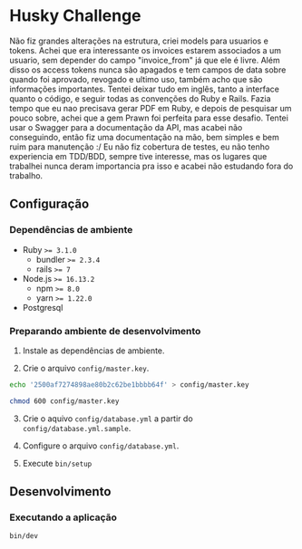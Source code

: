 # Husky Challenge

Não fiz grandes alterações na estrutura, criei models para usuarios e tokens.
Achei que era interessante os invoices estarem associados a um usuario, sem depender do campo "invoice_from" já que ele é livre.
Além disso os access tokens nunca são apagados e tem campos de data sobre quando foi aprovado, revogado e ultimo uso, também acho que são informações importantes.
Tentei deixar tudo em inglês, tanto a interface quanto o código, e seguir todas as convenções do Ruby e Rails.
Fazia tempo que eu nao precisava gerar PDF em Ruby, e depois de pesquisar um pouco sobre, achei que a gem Prawn foi perfeita para esse desafio.
Tentei usar o Swagger para a documentação da API, mas acabei não conseguindo, então fiz uma documentação na mão, bem simples e bem ruim para manutenção :/
Eu não fiz cobertura de testes, eu não tenho experiencia em TDD/BDD, sempre tive interesse, mas os lugares que trabalhei nunca deram importancia pra isso e acabei não estudando fora do trabalho.

## Configuração

### Dependências de ambiente

- Ruby `>= 3.1.0`
  - bundler `>= 2.3.4`
  - rails `>= 7`
- Node.js `>= 16.13.2`
  - npm `>= 8.0`
  - yarn `>= 1.22.0`
- Postgresql

### Preparando ambiente de desenvolvimento

1) Instale as dependências de ambiente.

2) Crie o arquivo `config/master.key`.

```sh
echo '2500af7274898ae80b2c62be1bbbb64f' > config/master.key

chmod 600 config/master.key
```

3) Crie o aquivo `config/database.yml` a partir do `config/database.yml.sample`.

4) Configure o arquivo `config/database.yml`.

5) Execute `bin/setup`

## Desenvolvimento

### Executando a aplicação

```sh
bin/dev
```
